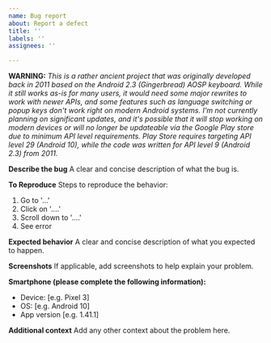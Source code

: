 ```yaml
---
name: Bug report
about: Report a defect
title: ''
labels: ''
assignees: ''

---
```


**WARNING:** *This is a rather ancient project that was originally developed back in 2011 based on the Android 2.3 (Gingerbread) AOSP keyboard. While it still works as-is for many users, it would need some major rewrites to work with newer APIs, and some features such as language switching or popup keys don't work right on modern Android systems. I'm not currently planning on significant updates, and it's possible that it will stop working on modern devices or will no longer be updateable via the Google Play store due to minimum API level requirements. Play Store requires targeting API level 29 (Android 10), while the code was written for API level 9 (Android 2.3) from 2011.*

**Describe the bug**
A clear and concise description of what the bug is.

**To Reproduce**
Steps to reproduce the behavior:
1. Go to '...'
2. Click on '....'
3. Scroll down to '....'
4. See error

**Expected behavior**
A clear and concise description of what you expected to happen.

**Screenshots**
If applicable, add screenshots to help explain your problem.

**Smartphone (please complete the following information):**
 - Device: [e.g. Pixel 3]
 - OS: [e.g. Android 10]
 - App version [e.g. 1.41.1]

**Additional context**
Add any other context about the problem here.
